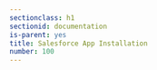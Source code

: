 ```yaml
---
sectionclass: h1
sectionid: documentation
is-parent: yes
title: Salesforce App Installation
number: 100
---
```

